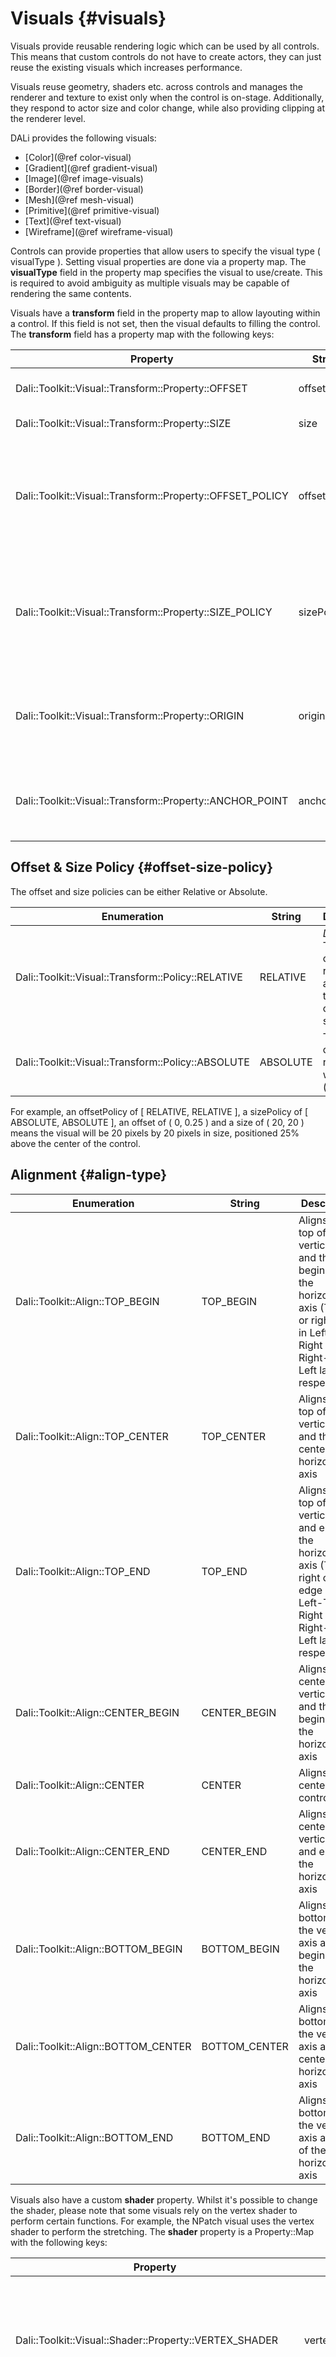 <!--
/**-->

# Visuals {#visuals}

Visuals provide reusable rendering logic which can be used by all controls.
This means that custom controls do not have to create actors, they can just reuse the existing visuals which increases performance.
 
Visuals reuse geometry, shaders etc. across controls and manages the renderer and texture to exist only when the control is on-stage.
Additionally, they respond to actor size and color change, while also providing clipping at the renderer level.
 
DALi provides the following visuals:
 + [Color](@ref color-visual)
 + [Gradient](@ref gradient-visual)
 + [Image](@ref image-visuals)
 + [Border](@ref border-visual)
 + [Mesh](@ref mesh-visual)
 + [Primitive](@ref primitive-visual)
 + [Text](@ref text-visual)
 + [Wireframe](@ref wireframe-visual)
 
Controls can provide properties that allow users to specify the visual type ( visualType ).
Setting visual properties are done via a property map.
The **visualType** field in the property map specifies the visual to use/create.
This is required to avoid ambiguity as multiple visuals may be capable of rendering the same contents.

Visuals have a **transform** field in the property map to allow layouting within a control. If this field is not set, then the visual defaults to filling the control. The **transform** field has a property map with the following keys:

| Property                                                       | String       | Type              | Required | Description                                                                                 |
|----------------------------------------------------------------|--------------|:-----------------:|:--------:|---------------------------------------------------------------------------------------------|
| Dali::Toolkit::Visual::Transform::Property::OFFSET        | offset       | VECTOR2           | No       | The offset of the visual.                                                                   |
| Dali::Toolkit::Visual::Transform::Property::SIZE          | size         | VECTOR2           | No       | The size of the visual.                                                                     |
| Dali::Toolkit::Visual::Transform::Property::OFFSET_POLICY | offsetPolicy | VECTOR4           | No       | Whether the offset components are Relative or Absolute [More info](@ref offset-size-policy) |
| Dali::Toolkit::Visual::Transform::Property::SIZE_POLICY   | sizePolicy   | VECTOR4           | No       | Whether the size components are Relative or Absolute [More info](@ref offset-size-policy)   |
| Dali::Toolkit::Visual::Transform::Property::ORIGIN        | origin       | INTEGER or STRING | No       | The origin of the visual within the control's area. [More info](@ref align-type)            |
| Dali::Toolkit::Visual::Transform::Property::ANCHOR_POINT  | anchorPoint  | INTEGER or STRING | No       | The anchor point of the visual. [More info](@ref align-type)                                |
 

## Offset & Size Policy  {#offset-size-policy}

The offset and size policies can be either Relative or Absolute.

| Enumeration                                             | String   | Description                                                                   |
|---------------------------------------------------------|----------|-------------------------------------------------------------------------------|
| Dali::Toolkit::Visual::Transform::Policy::RELATIVE | RELATIVE | *Default*. The size or offset value represents a ratio of the control's size  |
| Dali::Toolkit::Visual::Transform::Policy::ABSOLUTE | ABSOLUTE | The size or offset value represents world units (pixels)                      |

For example, an offsetPolicy of [ RELATIVE, RELATIVE ], a sizePolicy of [ ABSOLUTE, ABSOLUTE ], an offset of ( 0, 0.25 ) and a size of ( 20, 20 ) means the visual will be 20 pixels by 20 pixels in size, positioned 25% above the center of the control.

## Alignment  {#align-type}
| Enumeration                                          | String  | Description                                                                                          |
|------------------------------------------------------|---------|------------------------------------------------------------------------------------------------------|
| Dali::Toolkit::Align::TOP_BEGIN | TOP_BEGIN | Aligns to the top of the vertical axis and the beginning of the horizontal axis (The left or right edge in Left-To-Right or Right-to-Left layouts, respectively) |
| Dali::Toolkit::Align::TOP_CENTER | TOP_CENTER | Aligns to the top of the vertical axis and the center of the horizontal axis |
| Dali::Toolkit::Align::TOP_END | TOP_END | Aligns to the top of the vertical axis and end of the horizontal axis (The right or left edge in Left-To-Right or Right-to-Left layouts, respectively) |
| Dali::Toolkit::Align::CENTER_BEGIN | CENTER_BEGIN | Aligns to the center of the vertical axis and the beginning of the horizontal axis|
| Dali::Toolkit::Align::CENTER | CENTER | Aligns to the center of the control |
| Dali::Toolkit::Align::CENTER_END | CENTER_END | Aligns to the center of the vertical axis and end of the horizontal axis |
| Dali::Toolkit::Align::BOTTOM_BEGIN | BOTTOM_BEGIN | Aligns to the bottom of the vertical axis and the beginning of the horizontal axis|
| Dali::Toolkit::Align::BOTTOM_CENTER | BOTTOM_CENTER | Aligns to the bottom of the vertical axis and the center of the horizontal axis
| Dali::Toolkit::Align::BOTTOM_END | BOTTOM_END | Aligns to the bottom of the vertical axis and end of the horizontal axis |
 
Visuals also have a custom **shader** property. Whilst it's possible to change the shader, please note that some visuals rely on the vertex shader to perform certain functions. For example, the NPatch visual uses the vertex shader to perform the stretching. The **shader** property is a Property::Map with the following keys:


| Property                                                  | String         | Type                       | Required | Description                                                                                |
|-----------------------------------------------------------|----------------|:--------------------------:|:--------:|--------------------------------------------------------------------------------------------|
| Dali::Toolkit::Visual::Shader::Property::VERTEX_SHADER    | vertexShader   | STRING or ARRAY of STRING  | No       | The vertex shader code. Can use an array of strings to split shader over multiple lines.   |
| Dali::Toolkit::Visual::Shader::Property::FRAGMENT_SHADER  | fragmentShader | STRING or ARRAY of STRING  | No       | The fragment shader code. Can use an array of strings to split shader over multiple lines. |
| Dali::Toolkit::Visual::Shader::Property::SUBDIVIDE_GRID_X | subdivideGridX | INTEGER                    | No       | How to subdivide the grid along the X-Axis. Defaults to 1.                                 |
| Dali::Toolkit::Visual::Shader::Property::SUBDIVIDE_GRID_Y | subdivideGridY | INTEGER                    | No       | How to subdivide the grid along the Y-Axis. Defaults to 1.                                 |
| Dali::Toolkit::Visual::Shader::Property::HINTS            | hints          | INTEGER or ARRAY of STRING | No       | Shader hints bitmask [More info](@ref shader-hints)                                        |

## Shader hints {#shader-hints}

This is a bitmask giving hints to the renderer about what the shader does, in order to help the rendering system optimise it's rendering.

The bitmask can have the following values:

| Value | Description |
|-------------------------------------------|----------------------------------------|
| Dali::Shader::Hint::NONE | No hints |
| Dali::Shader::Hint::OUTPUT_IS_TRANSPARENT | Might generate transparent alpha from opaque inputs |
| Dali::Shader::Hint::MODIFIES_GEOMETRY | Might change the position of vertices - this disables culling optimizations |


See also Dali::Shader::Hint::Value enumeration.

___________________________________________________________________________________________________

## Color Visual {#color-visual}

Renders a color to the visual's quad geometry.
 
![ ](visuals/color-visual.png)

### Properties Supported

**VisualType:** Dali::Toolkit::Visual::COLOR, "COLOR"

| Property                                        | String   | Type    | Required | Description               |
|-------------------------------------------------|----------|:-------:|:--------:|---------------------------|
| Dali::Toolkit::ColorVisual::Property::MIX_COLOR | mixColor | VECTOR4 | Yes      | The color required. |

### Usage

~~~{.cpp}
// C++
Dali::Toolkit::Control control = Dali::Toolkit::Control::New();

Dali::Property::Map map;
map[ Visual::Property::TYPE ] = Dali::Toolkit::Visual::COLOR;
map[ ColorVisual::Property::MIX_COLOR ] = Color::RED;

control.SetProperty( Control::Property::BACKGROUND, map );
~~~
___________________________________________________________________________________________________

## Gradient Visual {#gradient-visual}

Renders a smooth transition of colors to the visual's quad geometry.
 
Both Linear and Radial gradients are supported.

| Linear | Radial |
|--------|--------|
| ![ ](visuals/linear-gradient-visual.png) | ![ ](visuals/radial-gradient-visual.png) |

### Properties Supported

**VisualType:** Dali::Toolkit::Visual::GRADIENT, "GRADIENT"

| Property                                                | String        | Type              | Required   | Description                                                                                                      |
|---------------------------------------------------------|---------------|:-----------------:|:----------:|------------------------------------------------------------------------------------------------------------------|
| Dali::Toolkit::GradientVisual::Property::START_POSITION | startPosition | VECTOR2           | For Linear | The start position of the linear gradient.                                                                       |
| Dali::Toolkit::GradientVisual::Property::END_POSITION   | endPosition   | VECTOR2           | For Linear | The end position of the linear gradient.                                                                         |
| Dali::Toolkit::GradientVisual::Property::CENTER         | center        | VECTOR2           | For Radial | The center point of the gradient.                                                                                |
| Dali::Toolkit::GradientVisual::Property::RADIUS         | radius        | FLOAT             | For Radial | The size of the radius.                                                                                          |
| Dali::Toolkit::GradientVisual::Property::STOP_OFFSET    | stopOffset    | ARRAY of FLOAT    | No         | All the stop offsets. If not supplied default is 0.0 and 1.0.                                                    |
| Dali::Toolkit::GradientVisual::Property::STOP_COLOR     | stopColor     | ARRAY of VECTOR4  | Yes        | The color at those stop offsets. At least 2 required to show a gradient.                                         |
| Dali::Toolkit::GradientVisual::Property::UNITS          | units         | INTEGER or STRING | No         | Defines the coordinate system. [More info](@ref gradient-visual-units)                                           |
| Dali::Toolkit::GradientVisual::Property::SPREAD_METHOD  | spreadMethod  | INTEGER or STRING | No         | Indicates what happens if gradient starts or ends inside bounds. [More info](@ref gradient-visual-spread-method) |

If the *stopOffset* and *stopColor* arrays do not have the same number of elements, then the minimum of the two is used as the stop points.

### Units {#gradient-visual-units}

Defines the coordinate system for the attributes:
 + Start (x1, y1) and End (x2 and y2) points of a line if using a linear gradient.
 + Center point (cx, cy) and radius (r) of a circle if using a radial gradient.
 
| Enumeration                                               | String              | Description                                                                                                                                    |
|-----------------------------------------------------------|---------------------|------------------------------------------------------------------------------------------------------------------------------------------------|
| Dali::Toolkit::GradientVisual::Units::OBJECT_BOUNDING_BOX | OBJECT_BOUNDING_BOX | *Default*. Uses the normals for the start, end & center points, i.e. top-left is (-0.5, -0.5) and bottom-right is (0.5, 0.5).                  |
| Dali::Toolkit::GradientVisual::Units::USER_SPACE          | USER_SPACE          | Uses the user coordinates for the start, end & center points, i.e. in a 200 by 200 control, top-left is (0, 0) and bottom-right is (200, 200). |

### Spread Method {#gradient-visual-spread-method}

Indicates what happens if the gradient starts or ends inside the bounds of the target rectangle.

| Enumeration                                          | String  | Description                                                                                          |
|------------------------------------------------------|---------|------------------------------------------------------------------------------------------------------|
| Dali::Toolkit::GradientVisual::SpreadMethod::PAD     | PAD     | *Default*. Uses the terminal colors of the gradient to fill the remainder of the quad geometry.               |
| Dali::Toolkit::GradientVisual::SpreadMethod::REFLECT | REFLECT | Reflect the gradient pattern start-to-end, end-to-start, start-to-end etc. until the quad geometry is filled. |
| Dali::Toolkit::GradientVisual::SpreadMethod::REPEAT  | REPEAT  | Repeat the gradient pattern start-to-end, start-to-end, start-to-end etc. until the quad geometry is filled.  |

### Usage

**Linear:**
~~~{.cpp}
// C++
Dali::Toolkit::Control control = Dali::Toolkit::Control::New();

Dali::Property::Map map;
map[ Visual::Property::TYPE ] = Dali::Toolkit::Visual::GRADIENT;
map[ GradientVisual::Property::START_POSITION ] = Vector2( 0.5f, 0.5f );
map[ GradientVisual::Property::END_POSITION ] = Vector2( -0.5f, -0.5f );

Dali::Property::Array stopOffsets;
stopOffsets.PushBack( 0.0f );
stopOffsets.PushBack( 0.3f );
stopOffsets.PushBack( 0.6f );
stopOffsets.PushBack( 0.8f );
stopOffsets.PushBack( 1.f );
map[ GradientVisual::Property::STOP_OFFSET ] = stopOffsets;

Dali::Property::Array stopColors;
stopColors.PushBack( Vector4( 129.f, 198.f, 193.f, 255.f )/255.f );
stopColors.PushBack( Vector4( 196.f, 198.f, 71.f, 122.f )/255.f );
stopColors.PushBack( Vector4( 214.f, 37.f, 139.f, 191.f )/255.f );
stopColors.PushBack( Vector4( 129.f, 198.f, 193.f, 150.f )/255.f );
stopColors.PushBack( Color::YELLOW );
map[ GradientVisual::Property::STOP_COLOR ] = stopColors;

control.SetProperty( Control::Property::BACKGROUND, map );
~~~

**Radial:**
~~~{.cpp}
// C++
Dali::Toolkit::Control control = Dali::Toolkit::Control::New();

Dali::Property::Map map;
map[ Visual::Property::TYPE ] = Dali::Toolkit::Visual::GRADIENT;
map[ GradientVisual::Property::CENTER ] = Vector2( 0.5f, 0.5f );
map[ GradientVisual::Property::RADIUS ] = 1.414f;

Dali::Property::Array stopOffsets;
stopOffsets.PushBack( 0.0f );
stopOffsets.PushBack( 0.3f );
stopOffsets.PushBack( 0.6f );
stopOffsets.PushBack( 0.8f );
stopOffsets.PushBack( 1.f );
map[ GradientVisual::Property::STOP_OFFSET ] = stopOffsets;

Dali::Property::Array stopColors;
stopColors.PushBack( Vector4( 129.f, 198.f, 193.f, 255.f )/255.f );
stopColors.PushBack( Vector4( 196.f, 198.f, 71.f, 122.f )/255.f );
stopColors.PushBack( Vector4( 214.f, 37.f, 139.f, 191.f )/255.f );
stopColors.PushBack( Vector4( 129.f, 198.f, 193.f, 150.f )/255.f );
stopColors.PushBack( Color::YELLOW );
map[ GradientVisual::Property::STOP_COLOR ] = stopColors;

control.SetProperty( Control::Property::BACKGROUND, map );
~~~
___________________________________________________________________________________________________

## Image Visual {#image-visuals}

Renders an image into the visual's geometry.
 
Depending on the extension of the image, a different visual is provided to render the image onto the screen.
 
 + [Normal (Quad)](@ref image-visual)
 + [N-Patch](@ref n-patch-visual)
 + [SVG](@ref svg-visual)
 + [Animated Image]( @ref animated-image-visual )
 
___________________________
 
### Normal {#image-visual}
 
Renders a raster image ( jpg, png etc.) into the visual's quad geometry.
 
![ ](visuals/image-visual.png)

#### Properties Supported

**VisualType:** Dali::Toolkit::Visual::IMAGE, "IMAGE"

| Property                                             | String        | Type              | Required | Description                                                                                                              |
|------------------------------------------------------|---------------|:-----------------:|:--------:|--------------------------------------------------------------------------------------------------------------------------|
| Dali::Toolkit::ImageVisual::Property::URL            | url           | STRING            | Yes      | The URL of the image.                                                                                                    |
| Dali::Toolkit::ImageVisual::Property::FITTING_MODE   | fittingMode   | INTEGER or STRING | No       | Fitting options, used when resizing images to fit desired dimensions. [More info](@ref resourceimagescaling-fittingmode) |
| Dali::Toolkit::ImageVisual::Property::SAMPLING_MODE  | samplingMode  | INTEGER or STRING | No       | Filtering options, used when resizing images to sample original pixels. [More info](@ref resourceimagescaling-scaling)   |
| Dali::Toolkit::ImageVisual::Property::DESIRED_WIDTH  | desiredWidth  | INT               | No       | The desired image width. Will use actual image width if not specified.                                                   |
| Dali::Toolkit::ImageVisual::Property::DESIRED_HEIGHT | desiredHeight | INT               | No       | The desired image height. Will use actual image height if not specified.                                                 |
| Dali::Toolkit::ImageVisual::Property::PIXEL_AREA     | pixelArea     | VECTOR4           | No       | The image area to be displayed, default value is [0.0, 0.0, 1.0, 1.0]                                                    |
| Dali::Toolkit::ImageVisual::Property::WRAP_MODE_U    | wrapModeU     | INTEGER or STRING | No       | Wrap mode for u coordinate, valid values are CLAMP_TO_EDGE(default), REPEAT, MIRRORED_REPEAT                               |
| Dali::Toolkit::ImageVisual::Property::WRAP_MODE_V    | wrapModeV     | INTEGER or STRING | No       | Wrap mode for v coordinate, valid values are CLAMP_TO_EDGE(default), REPEAT, MIRRORED_REPEAT                               |

#### Usage

~~~{.cpp}
// C++
Dali::Toolkit::Control control = Dali::Toolkit::Control::New();

Dali::Property::Map map;
map[ Visual::Property::TYPE ] = Dali::Toolkit::Visual::IMAGE;
map[ ImageVisual::Property::URL ] = "path-to-image.jpg";

control.SetProperty( Control::Property::BACKGROUND, map );
~~~
___________________________________________________________________________________________________

### N-Patch {#n-patch-visual}

Renders an n-patch or a 9-patch image. Uses non-quad geometry. Both geometry and texture are cached to reduce memory consumption if the same n-patch image is used elsewhere.
 
![ ](visuals/n-patch-visual.png)

#### Properties Supported

**VisualType:** Dali::Toolkit::Visual::IMAGE, "IMAGE"

| Property                                          | String        | Type    | Required | Description                      |
|---------------------------------------------------|---------------|:-------:|:--------:|----------------------------------|
| Dali::Toolkit::ImageVisual::Property::URL         | url           | STRING  | Yes      | The URL of the n-patch image.    |
| Dali::Toolkit::ImageVisual::Property::BORDER_ONLY | borderOnly    | BOOLEAN | No       | If true, only draws the borders. |

#### Usage

~~~{.cpp}
// C++
Dali::Toolkit::Control control = Dali::Toolkit::Control::New();

Dali::Property::Map map;

map[ Visual::Property::TYPE ] = Dali::Toolkit::Visual::IMAGE;
map[ Dali::Toolkit::ImageVisual::Property::URL ] = "path-to-image.9.png";

control.SetProperty( Control::Property::BACKGROUND, map );
~~~
___________________________________________________________________________________________________

### SVG {#svg-visual}

Renders a svg image into the visual's quad geometry.
 
#### Features: SVG Tiny 1.2 specification

**supported:**
 
  * basic shapes
  * paths
  * solid color fill
  * gradient color fill
  * solid color stroke
 
**not supported:**
 
  * gradient color stroke
  * dash array stroke
  * view box
  * text
  * clip path

<div style="width:300px">
 
 
</div>
 
<div style="width:300px">
 
![ ](visuals/svg-visual.svg)
 
</div>

 
#### Properties Supported

**VisualType:** Dali::Toolkit::Visual::IMAGE, "IMAGE"

| Property                                  | String | Type    | Required | Description                      |
|-------------------------------------------|--------|:-------:|:--------:|----------------------------------|
| Dali::Toolkit::ImageVisual::Property::URL | url    | STRING  | Yes      | The URL of the SVG image.    |

#### Usage

~~~{.cpp}
// C++
Dali::Toolkit::Control control = Dali::Toolkit::Control::New();

Dali::Property::Map map;

map[ Visual::Property::TYPE ] = Dali::Toolkit::Visual::IMAGE;
map[ Dali::Toolkit::ImageVisual::Property::URL ] = "path-to-image.svg";

control.SetSize( 200.f, 200.f );
control.SetProperty( Control::Property::BACKGROUND, map );
~~~
___________________________________________________________________________________________________

## Animated Image Visual {#animated-image-visual}

Renders an animated image into the visual's quad geometry. Currently, only the GIF format is supported.

![ ](animated-image-visual.gif)

#### Properties Supported

**VisualType:** Dali::Toolkit::Visual::IMAGE, "IMAGE"

| Property                                          | String     | Type              | Required | Description                                                                                  |
|---------------------------------------------------|------------|:-----------------:|:--------:|----------------------------------------------------------------------------------------------|
| Dali::Toolkit::ImageVisual::Property::URL         | url        | STRING            | Yes      | The URL of the animated image.                                                               |
| Dali::Toolkit::ImageVisual::Property::PIXEL_AREA  | pixelArea  | VECTOR4           | No       | The image area to be displayed, default value is [0.0, 0.0, 1.0, 1.0]                        |
| Dali::Toolkit::ImageVisual::Property::WRAP_MODE_U | wrapModeU  | INTEGER or STRING | No       | Wrap mode for u coordinate, valid values are CLAMP_TO_EDGE(default), REPEAT, MIRRORED_REPEAT |
| Dali::Toolkit::ImageVisual::Property::WRAP_MODE_V | wrapModeV  | INTEGER or STRING | No       | Wrap mode for v coordinate, valid values are CLAMP_TO_EDGE(default), REPEAT, MIRRORED_REPEAT |

#### Usage

~~~{.cpp}
// C++
Dali::Toolkit::Control control = Dali::Toolkit::Control::New();

control.SetProperty( Control::Property::BACKGROUND,
                     Property::Map().Add( Visual::Property::TYPE, Dali::Toolkit::Visual::IMAGE )
                                    .Add( Dali::Toolkit::ImageVisual::Property::URL, "path-to-image.gif" ) );
~~~
___________________________________________________________________________________________________

## Border Visual {#border-visual}

Renders a color as an internal border to the visual's geometry.
 
![ ](visuals/border-visual.png)

### Properties Supported

**VisualType:** Dali::Toolkit::Visual::BORDER, "BORDER"

| Property                                             | String        | Type    | Required | Description                                      |
|------------------------------------------------------|---------------|:-------:|:--------:|--------------------------------------------------|
| Dali::Toolkit::BorderVisual::Property::COLOR         | borderColor   | VECTOR4 | Yes      | The color of the border.                         |
| Dali::Toolkit::BorderVisual::Property::SIZE          | borderSize    | FLOAT   | Yes      | The width of the border (in pixels).             |
| Dali::Toolkit::BorderVisual::Property::ANTI_ALIASING | antiAliasing  | BOOLEAN | No       | Whether anti-aliasing of the border is required. |

### Usage

~~~{.cpp}
// C++
Dali::Toolkit::Control control = Dali::Toolkit::Control::New();

Dali::Property::Map map;

map[ Visual::Property::TYPE ] = Dali::Toolkit::Visual::BORDER;
map[ BorderVisual::Property::COLOR ] = Color::BLUE;
map[ BorderVisual::Property::SIZE ] = 5.0f;

control.SetProperty( Control::Property::BACKGROUND, map );
~~~
___________________________________________________________________________________________________

## Mesh Visual {#mesh-visual}

Renders a mesh using a .obj file, optionally with textures provided by a mtl file. Scaled to fit the control.
 
![ ](visuals/mesh-visual.png)
 
### Properties Supported
 
**VisualType:** Dali::Toolkit::Visual::MESH, "MESH"

| Property                                              | String         | Type               | Required          | Description                                                                                      |
|-------------------------------------------------------|----------------|:------------------:|:-----------------:|--------------------------------------------------------------------------------------------------|
| Dali::Toolkit::MeshVisual::Property::OBJECT_URL       | objectUrl      | STRING             | Yes               | The location of the ".obj" file.                                                                 |
| Dali::Toolkit::MeshVisual::Property::MATERIAL_URL     | materialUrl    | STRING             | No                | The location of the ".mtl" file. Leave blank for a textureless object.                           |
| Dali::Toolkit::MeshVisual::Property::TEXTURES_PATH    | texturesPath   | STRING             | If using material | Path to the directory the textures (including gloss and normal) are stored in.                   |
| Dali::Toolkit::MeshVisual::Property::SHADING_MODE     | shadingMode    | INTEGER or STRING  | No                | Sets the type of shading mode that the mesh will use. [More info](@ref mesh-visual-shading-mode) |
| Dali::Toolkit::MeshVisual::Property::USE_MIPMAPPING   | useMipmapping  | BOOLEAN            | No                | Flag for whether to use mipmaps for textures or not. Default true.                               |
| Dali::Toolkit::MeshVisual::Property::USE_SOFT_NORMALS | useSoftNormals | BOOLEAN            | No                | Flag for whether to average normals at each point to smooth textures or not. Default true.       |
| Dali::Toolkit::MeshVisual::Property::LIGHT_POSITION   | lightPosition  | VECTOR3            | No                | The position, in stage space, of the point light that applies lighting to the model.             |
 
### Shading Mode {#mesh-visual-shading-mode}

When specifying the shading mode, if anything the mode requires is missing, a simpler mode that can be handled with what has been supplied will be used instead.
 
**Possible values:**
 
| Enumeration                                                                     | String                                   | Description                                                                                                             |
|---------------------------------------------------------------------------------|------------------------------------------|-------------------------------------------------------------------------------------------------------------------------|
| Dali::Toolkit::MeshVisual::ShaderType::TEXTURELESS_WITH_DIFFUSE_LIGHTING        | TEXTURELESS_WITH_DIFFUSE_LIGHTING        | *Simplest*. One color that is lit by ambient and diffuse lighting.                                                      |
| Dali::Toolkit::MeshVisual::ShaderType::TEXTURED_WITH_SPECULAR_LIGHTING          | TEXTURED_WITH_SPECULAR_LIGHTING          | Uses only the visual image textures provided with specular lighting in addition to ambient and diffuse lighting.        |
| Dali::Toolkit::MeshVisual::ShaderType::TEXTURED_WITH_DETAILED_SPECULAR_LIGHTING | TEXTURED_WITH_DETAILED_SPECULAR_LIGHTING | Uses all textures provided including a gloss, normal and texture map along with specular, ambient and diffuse lighting. |

### Usage

~~~{.cpp}
// C++
Dali::Stage stage = Dali::Stage::GetCurrent();
Dali::Toolkit::Control control = Dali::Toolkit::Control::New();

Dali::Property::Map map;

map[ Visual::Property::TYPE  ] = Dali::Toolkit::Visual::MESH;
map[ MeshVisual::Property::OBJECT_URL ] = "home/models/Dino.obj";
map[ MeshVisual::Property::MATERIAL_URL ] = "home/models/Dino.mtl";
map[ MeshVisual::Property::TEXTURES_PATH ] = "home/images/";

control.SetProperty( Control::Property::BACKGROUND, map );
~~~

___________________________________________________________________________________________________

## Primitive Visual {#primitive-visual}

Renders a simple 3D shape, such as a cube or sphere. Scaled to fit the control.

The shapes are generated with clockwise winding and back-face culling on by default.

![ ](visuals/cube.png)
 
### Properties Supported

**VisualType:** Dali::Toolkit::Visual::PRIMITIVE, "PRIMITIVE"

| Property                                                      | String            | Type               | Description                                                                                                     | Default Value                                           | Range                          |
|---------------------------------------------------------------|-------------------|:------------------:|-----------------------------------------------------------------------------------------------------------------|:-------------------------------------------------------:|:------------------------------:|
| Dali::Toolkit::PrimitiveVisual::Property::SHAPE               | shape             | INTEGER or STRING  | The specific shape to render. [More info](@ref shape-details)                                                   | Dali::Toolkit::PrimitiveVisual::Shape::SPHERE, "SPHERE" | [See list](@ref shape-details) |
| Dali::Toolkit::PrimitiveVisual::Property::MIX_COLOR           | mixColor          | VECTOR4            | The color of the shape.                                                                                         | (0.5, 0.5, 0.5, 1.0)                                    | 0.0 - 1.0 for each             |
| Dali::Toolkit::PrimitiveVisual::Property::SLICES              | slices            | INTEGER            | The number of slices as you go around the shape. [More info](@ref slices-details)                               | 128                                                     | 1 - 255                        |
| Dali::Toolkit::PrimitiveVisual::Property::STACKS              | stacks            | INTEGER            | The number of stacks as you go down the shape. [More info](@ref stacks-details)                                 | 128                                                     | 1 - 255                        |
| Dali::Toolkit::PrimitiveVisual::Property::SCALE_TOP_RADIUS    | scaleTopRadius    | FLOAT              | The scale of the radius of the top circle of a conical frustrum.                                                | 1.0                                                     | ≥ 0.0                          |
| Dali::Toolkit::PrimitiveVisual::Property::SCALE_BOTTOM_RADIUS | scaleBottomRadius | FLOAT              | The scale of the radius of the bottom circle of a conical frustrum.                                             | 1.5                                                     | ≥ 0.0                          |
| Dali::Toolkit::PrimitiveVisual::Property::SCALE_HEIGHT        | scaleHeight       | FLOAT              | The scale of the height of a conic.                                                                             | 3.0                                                     | > 0.0                          |
| Dali::Toolkit::PrimitiveVisual::Property::SCALE_RADIUS        | scaleRadius       | FLOAT              | The scale of the radius of a cylinder.                                                                          | 1.0                                                     | > 0.0                          |
| Dali::Toolkit::PrimitiveVisual::Property::SCALE_DIMENSIONS    | scaleDimensions   | VECTOR3            | The dimensions of a cuboid. Scales in the same fashion as a 9-patch image.                                      | Vector3::ONE                                            | > 0.0 for each                 |
| Dali::Toolkit::PrimitiveVisual::Property::BEVEL_PERCENTAGE    | bevelPercentage   | FLOAT              | Determines how bevelled the cuboid should be, based off the smallest dimension. [More info](@ref bevel-details) | 0.0 (no bevel)                                          | 0.0 - 1.0                      |
| Dali::Toolkit::PrimitiveVisual::Property::BEVEL_SMOOTHNESS    | bevelSmoothness   | FLOAT              | Defines how smooth the bevelled edges should be.                                                                | 0.0 (sharp edges)                                       | 0.0 - 1.0                      |
| Dali::Toolkit::PrimitiveVisual::Property::LIGHT_POSITION      | lightPosition     | VECTOR3            | The position, in stage space, of the point light that applies lighting to the model.                            | (Offset outwards from the center of the screen.)        | Unlimited                      |

### Shapes {#shape-details}

There are six shapes that can be chosen, some of which are simplified specialisations of another.

| Enumeration                                             | String           | Description                                                                       | Parameters                                                    |
|---------------------------------------------------------|------------------|-----------------------------------------------------------------------------------|---------------------------------------------------------------|
| Dali::Toolkit::PrimitiveVisual::Shape::SPHERE           | SPHERE           | *Default*.                                                                        | color, slices, stacks                                         |
| Dali::Toolkit::PrimitiveVisual::Shape::CONICAL_FRUSTRUM | CONICAL_FRUSTRUM | The area bound between two circles, i.e. a cone with the tip removed.             | color, scaleTopRadius, scaleBottomRadius, scaleHeight, slices |
| Dali::Toolkit::PrimitiveVisual::Shape::CONE             | CONE             | Equivalent to a conical frustrum with top radius of zero.                         | color, scaleBottomRadius, scaleHeight, slices                 |
| Dali::Toolkit::PrimitiveVisual::Shape::CYLINDER         | CYLINDER         | Equivalent to a conical frustrum with equal radii for the top and bottom circles. | color, scaleRadius, scaleHeight, slices                       |
| Dali::Toolkit::PrimitiveVisual::Shape::CUBE             | CUBE             | Equivalent to a bevelled cube with a bevel percentage of zero.                    | color, scaleDimensions                                        |
| Dali::Toolkit::PrimitiveVisual::Shape::OCTAHEDRON       | OCTAHEDRON       | Equivalent to a bevelled cube with a bevel percentage of one.                     | color, scaleDimensions                                        |
| Dali::Toolkit::PrimitiveVisual::Shape::BEVELLED_CUBE    | BEVELLED_CUBE    | A cube/cuboid with all edges flattened to some degree.                            | color, scaleDimensions, bevelPercentage, bevelSmoothness      |

#### Examples below:

**sphere:**
 
![ ](visuals/sphere.png)
 
**conics:**
 
| Frustrum | Cone | Cylinder |
|----------|------|----------|
| ![ ](visuals/conical-frustrum.png) | ![ ](visuals/cone.png) | ![ ](visuals/cylinder.png) |
 
### Bevel {#bevel-details}
 
Bevel percentage ranges from 0.0 to 1.0. It affects the ratio of the outer face widths to the width of the overall cube, as shown:
 
| 0.0 ( cube) | 0.3 | 0.7 | 1.0 (octahedron) |
|-------------|-----|-----|------------------|
| ![ ](visuals/cube.png) | ![ ](visuals/bevelled-cube-low.png) | ![ ](visuals/bevelled-cube-high.png) | ![ ](visuals/octahedron.png) |
 
### Slices {#slices-details}
 
For spheres and conical frustrums, 'slices' determines how many divisions there are as you go around the object.
 
![ ](visuals/slices.png)
 
### Stacks {#stacks-details}
 
For spheres, 'stacks' determines how many layers there are as you go down the object.
 
![ ](visuals/stacks.png)
 
### Usage
 
**sphere**
 
~~~{.cpp}
// C++
Dali::Toolkit::Control control = Dali::Toolkit::Control::New();

Dali::Property::Map map;

map[ Visual::Property::TYPE ] = Dali::Toolkit::Visual::PRIMITIVE;
map[ PrimitiveVisual::Property::SHAPE ] = PrimitiveVisual::Shape::SPHERE;
map[ PrimitiveVisual::Property::MIX_COLOR ] = Vector4( 1.0, 0.5, 0.0, 1.0 );

control.SetProperty( Control::Property::BACKGROUND, map );
~~~

**conical frustrum**

~~~{.cpp}
// C++
Dali::Toolkit::Control control = Dali::Toolkit::Control::New();

Dali::Property::Map map;

map[ Visual::Property::TYPE ] = Dali::Toolkit::Visual::PRIMITIVE;
map[ PrimitiveVisual::Property::SHAPE ] = PrimitiveVisual::Shape::CONICAL_FRUSTRUM;
map[ PrimitiveVisual::Property::MIX_COLOR ] = Vector4( 1.0, 0.5, 0.0, 1.0 );
map[ PrimitiveVisual::Property::SCALE_TOP_RADIUS ] = 1.0f;
map[ PrimitiveVisual::Property::SCALE_BOTTOM_RADIUS ] = 1.5f;
map[ PrimitiveVisual::Property::SCALE_HEIGHT ] = 3.0f;

control.SetProperty( Control::Property::BACKGROUND, map );
~~~

**bevelled cube**

~~~{.cpp}
// C++
Dali::Toolkit::Control control = Dali::Toolkit::Control::New();

Dali::Property::Map map;

map[ Visual::Property::TYPE ] = Dali::Toolkit::Visual::PRIMITIVE;
map[ PrimitiveVisual::Property::SHAPE ] = PrimitiveVisual::Shape::BEVELLED_CUBE;
map[ PrimitiveVisual::Property::MIX_COLOR ] = Vector4( 1.0, 0.5, 0.0, 1.0 );
map[ PrimitiveVisual::Property::BEVEL_PERCENTAGE ] = 0.4f;

control.SetProperty( Control::Property::BACKGROUND, map );
~~~
___________________________________________________________________________________________________

## Text Visual {#text-visual}

Renders text within a control.

![ ](visuals/HelloWorld.png)

### Properties

**VisualType:** Dali::Toolkit::Visual::TEXT, "TEXT"

| Property                                                    | String              | Type          | Required | Description                                                                   | Default                |
|-------------------------------------------------------------|---------------------|:-------------:|:--------:|-------------------------------------------------------------------------------|------------------------|
| Dali::Toolkit::TextVisual::Property::TEXT                   | text                | STRING        | Yes      | The text to display in UTF-8 format                                           |                        |
| Dali::Toolkit::TextVisual::Property::FONT_FAMILY            | fontFamily          | STRING        | No       | The requested font family to use                                              |                        |
| Dali::Toolkit::TextVisual::Property::FONT_STYLE             | fontStyle           | MAP           | No       | The requested font style to use                                               |                        |
| Dali::Toolkit::TextVisual::Property::POINT_SIZE             | pointSize           | FLOAT         | Yes      | The size of font in points                                                    |                        |
| Dali::Toolkit::TextVisual::Property::MULTI_LINE             | multiLine           | BOOLEAN       | No       | The single-line or multi-line layout option                                   | false                  |
| Dali::Toolkit::TextVisual::Property::HORIZONTAL_ALIGNMENT   | horizontalAlignment | STRING        | No       | The line horizontal alignment: "BEGIN", "CENTER", "END"                       | "BEGIN"                |
| Dali::Toolkit::TextVisual::Property::VERTICAL_ALIGNMENT     | verticalAlignment   | STRING        | No       | The line vertical alignment: "TOP",   "CENTER", "BOTTOM"                      | "TOP"                  |
| Dali::Toolkit::TextVisual::Property::TEXT_COLOR             | textColor           | VECTOR4       | No       | The color of the text                                                         | Color::BLACK           |
| Dali::Toolkit::TextVisual::Property::ENABLE_MARKUP         | enableMarkup           | BOOL       | No       | If mark up should be enabled |                                                        |

### Usage

~~~{.cpp}
    // C++
    Dali::Stage stage = Dali::Stage::GetCurrent();
    stage.SetBackgroundColor( Dali::Color::WHITE );

    Dali::Toolkit::Control control = Dali::Toolkit::Control::New();
    control.SetParentOrigin( ParentOrigin::CENTER );

    Dali::Property::Map map;
    map[ Dali::Toolkit::Visual::Property::TYPE ] = Dali::Toolkit::Visual::TEXT;
    map[ Dali::Toolkit::TextVisual::Property::TEXT ] = "Hello world";
    map[ Dali::Toolkit::TextVisual::Property::TEXT_COLOR ] = Dali::Color::BLACK;
    map[ Dali::Toolkit::TextVisual::Property::FONT_FAMILY ] = "Sans";
    map[ Dali::Toolkit::TextVisual::Property::POINT_SIZE ] = 30.f;
    map[ Dali::Toolkit::TextVisual::Property::HORIZONTAL_ALIGNMENT ] = "CENTER";
    map[ Dali::Toolkit::TextVisual::Property::VERTICAL_ALIGNMENT ] = "CENTER";

    control.SetProperty( Dali::Toolkit::Control::Property::BACKGROUND, map );

    stage.Add( control );
~~~

## Wireframe Visual {#wireframe-visual}

Renders a wireframe around a quad geometry.
Is mainly used for debugging and is the visual that replaces all other visuals when [Visual Debug Rendering](@ref debugrendering) is turned on.
 
![ ](visuals/wireframe-visual.png)

### Properties

**VisualType:** Dali::Toolkit::Visual::WIREFRAME, "WIREFRAME"

### Usage

~~~{.cpp}
// C++
Dali::Toolkit::Control control = Dali::Toolkit::Control::New();

Dali::Property::Map map;
map[ Visual::Property::TYPE ] = Dali::Toolkit::Visual::WIREFRAME;

control.SetProperty( Control::Property::BACKGROUND, map );
~~~



*/
